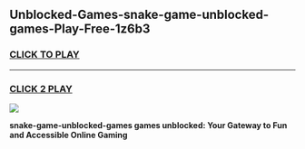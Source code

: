 
## Unblocked-Games-snake-game-unblocked-games-Play-Free-1z6b3
<h3>
<a href="https://premium76.site?title=snake-game-unblocked-games&ref=23A">CLICK TO PLAY</a></h3>
<hr>

<h3>
<a href="https://premium76.site?title=snake-game-unblocked-games&ref=23A">CLICK 2 PLAY</a>
  
</h3>

<a href="https://premium76.site?title=snake-game-unblocked-games&ref=23A"><img src="https://clearcache.store/games.png"></a>


**snake-game-unblocked-games games unblocked: Your Gateway to Fun and Accessible Online Gaming**

